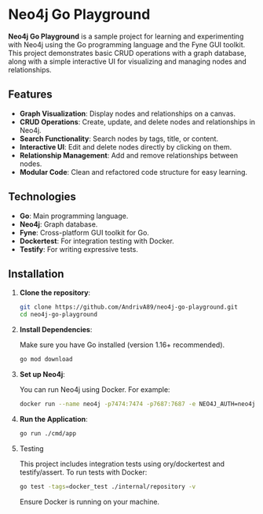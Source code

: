 # Neo4j Go Playground

**Neo4j Go Playground** is a sample project for learning and experimenting with Neo4j using the Go programming language and the Fyne GUI toolkit. This project demonstrates basic CRUD operations with a graph database, along with a simple interactive UI for visualizing and managing nodes and relationships.

## Features

- **Graph Visualization**: Display nodes and relationships on a canvas.
- **CRUD Operations**: Create, update, and delete nodes and relationships in Neo4j.
- **Search Functionality**: Search nodes by tags, title, or content.
- **Interactive UI**: Edit and delete nodes directly by clicking on them.
- **Relationship Management**: Add and remove relationships between nodes.
- **Modular Code**: Clean and refactored code structure for easy learning.

## Technologies

- **Go**: Main programming language.
- **Neo4j**: Graph database.
- **Fyne**: Cross-platform GUI toolkit for Go.
- **Dockertest**: For integration testing with Docker.
- **Testify**: For writing expressive tests.

## Installation

1. **Clone the repository**:

   ```bash
   git clone https://github.com/AndrivA89/neo4j-go-playground.git
   cd neo4j-go-playground
   
2. **Install Dependencies**:

   Make sure you have Go installed (version 1.16+ recommended).
   ```bash
   go mod download
   ```
   
3. **Set up Neo4j**:

   You can run Neo4j using Docker. For example:
   ```bash
   docker run --name neo4j -p7474:7474 -p7687:7687 -e NEO4J_AUTH=neo4j/password neo4j:4.4
   ```

4. **Run the Application**:

   ```bash
   go run ./cmd/app
   ```

5. Testing

   This project includes integration tests using ory/dockertest and testify/assert. To run tests with Docker:
   ```bash
   go test -tags=docker_test ./internal/repository -v
   ```
   Ensure Docker is running on your machine.


